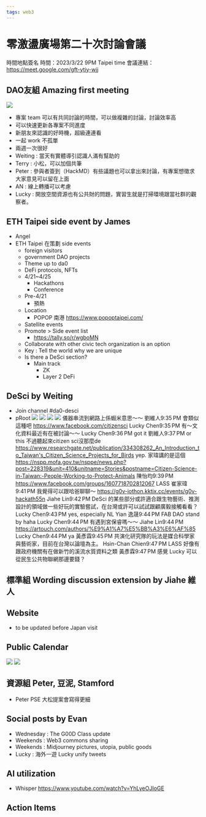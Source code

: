 ```yaml
---
tags: web3
---
```


# 零激盪廣場第二十次討論會議

時間地點簽名
時間：2023/3/22 9PM Taipei time
會議連結：https://meet.google.com/gft-ytiy-wjj

## DAO友組 Amazing first meeting

![](https://s3-ap-northeast-1.amazonaws.com/g0v-hackmd-images/uploads/upload_af39926452cb7eb12cd617725784f1ce.png)

- 專案 team 可以有共同討論的時間，可以做複雜的討論，討論效率高
- 可以快速更新各專案不同進度
- 新朋友來認識的好時機，超級連連看
- 一起 work 不孤單
- 兩週一次很好
- Weiting : 當天有實體導引認識人滿有幫助的
- Terry : 小松，可以加個共筆
- Peter : 參與者簽到（HackMD）有些議題也可以拿出來討論，有專案想徵求大家意見可以留在上面
- AN : 線上轉播可以考慮
- Lucky : 開放空間資源也有公共財的問題，實習生就是打掃環境跟當社群的觀察者。

## ETH Taipei side event by James
- Angel 
- ETH Taipei 在策劃 side events
    - foreign visitors
    - government DAO projects
    - Theme up to da0
    - DeFi protocols, NFTs
    - 4/21~4/25
        - Hackathons
        - Conference
    - Pre-4/21
        - 預熱
    - Location
        - POPOP 南港 https://www.popoptaipei.com/
    - Satellite events
    - Promote > Side event list 
        - https://tally.so/r/wgboMN
    - Collaborate with other civic tech organization is an option
    - Key : Tell the world why we are unique 
    - Is there a DeSci section?
        - Main track 
            - ZK
            - Layer 2 DeFi

## DeSci by Weiting
- Join channel #da0-desci
- pRoot
![](https://s3-ap-northeast-1.amazonaws.com/g0v-hackmd-images/uploads/upload_9e3ba8e446f679f76362171a95705a5c.png)
![](https://s3-ap-northeast-1.amazonaws.com/g0v-hackmd-images/uploads/upload_5c3e4c089a79d7dfb296e83e6c41c408.png)
![](https://s3-ap-northeast-1.amazonaws.com/g0v-hackmd-images/uploads/upload_2a41d9ec7d5da7cd16518387dbf7625c.png)
![](https://s3-ap-northeast-1.amazonaws.com/g0v-hackmd-images/uploads/upload_c08afc74c7f606f039428b4478458160.png)
儀器串流到網路上係蝦米意思～～
劉維人9:35 PM
會類似這種吧
https://www.facebook.com/citizensci
Lucky Chen9:35 PM
有～文化資料最近有在被討論～～
Lucky Chen9:36 PM
got it
劉維人9:37 PM
or this 不過聽起來citizen sci沒那麼de
https://www.researchgate.net/publication/334308262_An_Introduction_to_Taiwan's_Citizen_Science_Projects_for_Birds
yep. 家瑋講的是這個
https://nspp.mofa.gov.tw/nsppe/news.php?post=228319&unit=410&unitname=Stories&postname=Citizen-Science-in-Taiwan:-People-Working-to-Protect-Animals
陳怡均9:39 PM
https://www.facebook.com/groups/1607718702812067
LASS
崔家瑋9:41 PM
我覺得可以跟哈爸聊聊～
https://g0v-jothon.kktix.cc/events/g0v-hackath55n
Jiahe Lin9:42 PM
DeSci 的某些部分或許適合跟生物藝術、推測設計的領域做一些好玩的實驗嘗試，在台灣或許可以試試跟顧廣毅接觸看看？
Lucky Chen9:43 PM
yes, especially NL
Yian 逸晟9:44 PM
FAB DAO stand by haha
Lucky Chen9:44 PM
有遇到宮保睿嗎～～
Jiahe Lin9:44 PM
https://artouch.com/authors/%E9%A1%A7%E5%BB%A3%E6%AF%85
Lucky Chen9:44 PM
ya
黃彥霖9:45 PM
共演化研究隊的玩法是媒合科學家與藝術家，目前在台灣以論壇為主。
Hsin-Chan Chien9:47 PM
LASS 好像有跟政府機關有在做新竹的溪流水質資料之類
黃彥霖9:47 PM
感覺 Lucky 可以從民生公共物聯網那邊要錢？

## 標準組 Wording discussion extension by Jiahe 維人

## Website
- to be updated before Japan visit

## Public Calendar
![](https://s3-ap-northeast-1.amazonaws.com/g0v-hackmd-images/uploads/upload_43cd7c2cff854999290e15b93b89fde2.png)
![](https://s3-ap-northeast-1.amazonaws.com/g0v-hackmd-images/uploads/upload_85119129744dc1eba2ccfe8894c915bb.png)

## 資源組 Peter, 豆泥, Stamford
- Peter PSE 大松提案會寫得更細

## Social posts by Evan
- Wednesday : The G00D Class update
- Weekends : Web3 commons sharing
- Weekends : Midjourney pictures, utopia, public goods
- Lucky : 海外一遊 Lucky unify tweets

## AI utilization
- Whisper
https://www.youtube.com/watch?v=YhLyeOJIoGE

## Action Items